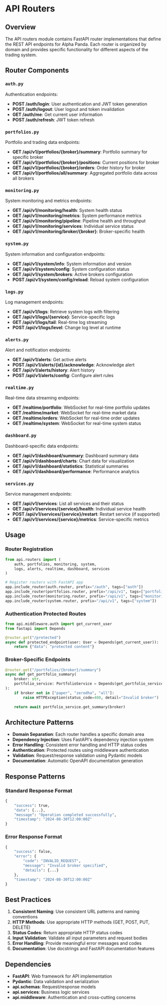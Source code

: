 # API Routers

## Overview

The API routers module contains FastAPI router implementations that define the REST API endpoints for Alpha Panda. Each router is organized by domain and provides specific functionality for different aspects of the trading system.

## Router Components

### `auth.py`
Authentication endpoints:

- **POST /auth/login**: User authentication and JWT token generation
- **POST /auth/logout**: User logout and token invalidation
- **GET /auth/me**: Get current user information
- **POST /auth/refresh**: JWT token refresh

### `portfolios.py`
Portfolio and trading data endpoints:

- **GET /api/v1/portfolios/{broker}/summary**: Portfolio summary for specific broker
- **GET /api/v1/portfolios/{broker}/positions**: Current positions for broker
- **GET /api/v1/portfolios/{broker}/orders**: Order history for broker
- **GET /api/v1/portfolios/all/summary**: Aggregated portfolio data across all brokers

### `monitoring.py`
System monitoring and metrics endpoints:

- **GET /api/v1/monitoring/health**: System health status
- **GET /api/v1/monitoring/metrics**: System performance metrics
- **GET /api/v1/monitoring/pipeline**: Pipeline health and throughput
- **GET /api/v1/monitoring/services**: Individual service status
- **GET /api/v1/monitoring/broker/{broker}**: Broker-specific health

### `system.py`
System information and configuration endpoints:

- **GET /api/v1/system/info**: System information and version
- **GET /api/v1/system/config**: System configuration status
- **GET /api/v1/system/brokers**: Active brokers configuration
- **POST /api/v1/system/config/reload**: Reload system configuration

### `logs.py`
Log management endpoints:

- **GET /api/v1/logs**: Retrieve system logs with filtering
- **GET /api/v1/logs/{service}**: Service-specific logs
- **GET /api/v1/logs/tail**: Real-time log streaming
- **POST /api/v1/logs/level**: Change log level at runtime

### `alerts.py`
Alert and notification endpoints:

- **GET /api/v1/alerts**: Get active alerts
- **POST /api/v1/alerts/{id}/acknowledge**: Acknowledge alert
- **GET /api/v1/alerts/history**: Alert history
- **POST /api/v1/alerts/config**: Configure alert rules

### `realtime.py`
Real-time data streaming endpoints:

- **GET /realtime/portfolio**: WebSocket for real-time portfolio updates
- **GET /realtime/market**: WebSocket for real-time market data
- **GET /realtime/orders**: WebSocket for real-time order updates
- **GET /realtime/system**: WebSocket for real-time system status

### `dashboard.py`
Dashboard-specific data endpoints:

- **GET /api/v1/dashboard/summary**: Dashboard summary data
- **GET /api/v1/dashboard/charts**: Chart data for visualization
- **GET /api/v1/dashboard/statistics**: Statistical summaries
- **GET /api/v1/dashboard/performance**: Performance analytics

### `services.py`
Service management endpoints:

- **GET /api/v1/services**: List all services and their status
- **GET /api/v1/services/{service}/health**: Individual service health
- **POST /api/v1/services/{service}/restart**: Restart service (if supported)
- **GET /api/v1/services/{service}/metrics**: Service-specific metrics

## Usage

### Router Registration
```python
from api.routers import (
    auth, portfolios, monitoring, system, 
    logs, alerts, realtime, dashboard, services
)

# Register routers with FastAPI app
app.include_router(auth.router, prefix="/auth", tags=["auth"])
app.include_router(portfolios.router, prefix="/api/v1", tags=["portfolios"])
app.include_router(monitoring.router, prefix="/api/v1", tags=["monitoring"])
app.include_router(system.router, prefix="/api/v1", tags=["system"])
```

### Authentication Protected Routes
```python
from api.middleware.auth import get_current_user
from fastapi import Depends

@router.get("/protected")
async def protected_endpoint(user: User = Depends(get_current_user)):
    return {"data": "protected content"}
```

### Broker-Specific Endpoints
```python
@router.get("/portfolios/{broker}/summary")
async def get_portfolio_summary(
    broker: str,
    portfolio_service: PortfolioService = Depends(get_portfolio_service)
):
    if broker not in ["paper", "zerodha", "all"]:
        raise HTTPException(status_code=400, detail="Invalid broker")
    
    return await portfolio_service.get_summary(broker)
```

## Architecture Patterns

- **Domain Separation**: Each router handles a specific domain area
- **Dependency Injection**: Uses FastAPI's dependency injection system
- **Error Handling**: Consistent error handling and HTTP status codes
- **Authentication**: Protected routes using middleware authentication
- **Validation**: Request/response validation using Pydantic models
- **Documentation**: Automatic OpenAPI documentation generation

## Response Patterns

### Standard Response Format
```python
{
    "success": true,
    "data": {...},
    "message": "Operation completed successfully",
    "timestamp": "2024-08-30T12:00:00Z"
}
```

### Error Response Format
```python
{
    "success": false,
    "error": {
        "code": "INVALID_REQUEST",
        "message": "Invalid broker specified",
        "details": {...}
    },
    "timestamp": "2024-08-30T12:00:00Z"
}
```

## Best Practices

1. **Consistent Naming**: Use consistent URL patterns and naming conventions
2. **HTTP Methods**: Use appropriate HTTP methods (GET, POST, PUT, DELETE)
3. **Status Codes**: Return appropriate HTTP status codes
4. **Input Validation**: Validate all input parameters and request bodies
5. **Error Handling**: Provide meaningful error messages and codes
6. **Documentation**: Use docstrings and FastAPI documentation features

## Dependencies

- **FastAPI**: Web framework for API implementation
- **Pydantic**: Data validation and serialization
- **api.schemas**: Request/response models
- **api.services**: Business logic services
- **api.middleware**: Authentication and cross-cutting concerns